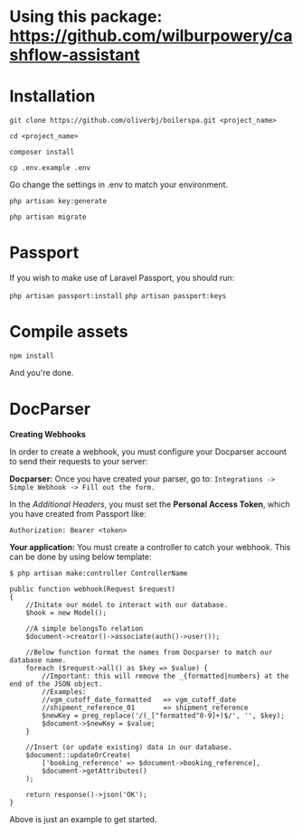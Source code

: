 # Using this package: https://github.com/wilburpowery/cashflow-assistant

# Installation

`git clone https://github.com/oliverbj/boilerspa.git <project_name>`

`cd <project_name>`

`composer install`

`cp .env.example .env`

Go change the settings in .env to match your environment.

`php artisan key:generate`

`php artisan migrate`

# Passport

If you wish to make use of Laravel Passport, you should run:

`php artisan passport:install`
`php artisan passport:keys`

# Compile assets

`npm install`

And you're done.

# DocParser

**Creating Webhooks**

In order to create a webhook, you must configure your Docparser account to send their requests to your server:

**Docparser:**
Once you have created your parser, go to: `Integrations -> Simple Webhook -> Fill out the form.`

In the _Additional Headers_, you must set the **Personal Access Token**, which you have created from Passport like:

`Authorization: Bearer <token>`

**Your application:**
You must create a controller to catch your webhook. This can be done by using below template:

`$ php artisan make:controller ControllerName`

```
public function webhook(Request $request)
{
    //Initate our model to interact with our database.
    $hook = new Model();

    //A simple belongsTo relation
    $document->creator()->associate(auth()->user());

    //Below function format the names from Docparser to match our database name.
    foreach ($request->all() as $key => $value) {
        //Important: this will remove the _{formatted|numbers} at the end of the JSON object.
        //Examples:
        //vgm_cutoff_date_formatted   => vgm_cutoff_date
        //shipment_reference_01       => shipment_reference
        $newKey = preg_replace('/(_["formatted"0-9]+)$/', '', $key);
        $document->$newKey = $value;
    }

    //Insert (or update existing) data in our database.
    $document::updateOrCreate(
        ['booking_reference' => $document->booking_reference],
        $document->getAttributes()
    );

    return response()->json('OK');
}
```

Above is just an example to get started.
